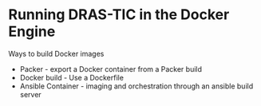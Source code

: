 # Running DRAS-TIC in the Docker Engine

Ways to build Docker images

* Packer - export a Docker container from a Packer build
* Docker build - Use a Dockerfile
* Ansible Container - imaging and orchestration through an ansible build server
